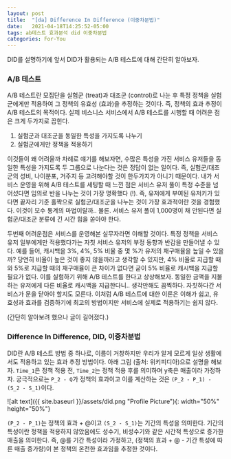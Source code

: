 ```yaml
---
layout: post
title:  "[da] Difference In Difference (이중차분법)"
date:   2021-04-18T14:25:52-05:00
tags: ab테스트 효과분석 did 이중차분법
categories: For-You
---
```

DID를 설명하기에 앞서 DID가 활용되는 A/B 테스트에 대해 간단히 알아보자. 

### A/B 테스트
 
A/B 테스트란 모집단을 실험군 (treat)과 대조군 (control)로 나눈 후 특정 정책을 실험군에게만 적용하여 그 정책의 유효성 (효과)을 추정하는 것이다. 즉, 정책의 효과 추정이 A/B 테스트의 목적이다.
실제 비스니스 서비스에서 A/B 테스트를 시행할 때 어려운 점은 크게 두가지로 꼽힌다. 
1. 실험군과 대조군을 동일한 특성을 가지도록 나누기
2. 실험군에게만 정책을 적용하기   

이것들이 왜 어려울까 차례로 얘기를 해보자면, 수많은 특성을 가진 서비스 유저들을 동일한 특성을 가지도록 두 그룹으로 나눈다는 것은 정답이 없는 일이다. 즉, 실험군/대조군의 성비, 나이분포, 거주지 등 고려해야할 것이 한두가지가 아니기 때문이다. 내가 서비스 운영을 위해 A/B 테스트를 세팅할 때 느낀 점은 서비스 유저 풀이 특정 수준을 넘어섰다면 임의로 반을 나누는 것이 가장 명확했다 (!). 즉, 유저에게 부여된 유저키가 있다면 끝자리 기준 홀짝으로 실험군/대조군을 나누는 것이 가장 효과적이란 것을 경험했다. 이것이 모수 통계의 마법이랄까.. 물론. 서비스 유저 풀이 1,000명이 채 안된다면 실험군/대조군 분류에 긴 시간 힘을 쏟아야 한다.

두번째 어려운점은 서비스를 운영해본 실무자라면 이해할 것이다. 특정 정책을 서비스 유저 일부에게만 적용했다가는 자칫 서비스 유저의 부정 동향과 반감을 만들어낼 수 있다. 예를 들어, 캐시백을 3%, 4%, 5% 비율 중 몇 %가 유저의 재구매율을 높일 수 있을까? 당연히 비율이 높은 것이 좋지 않을까라고 생각할 수 있지만, 4% 비율로 지급할 때와 5%로 지급할 때의 재구매율이 큰 차이가 없다면 굳이 5% 비율로 캐시백을 지급할 필요가 없다. 이를 실험하기 위해 A/B 테스트를 한다고 상상해보자. 동일한 금액을 지불하는 유저에게 다른 비율로 캐시백을 지급한다니.. 생각만해도 끔찍하다. 자칫하다간 서비스가 문을 닫아야 할지도 모른다. 이처럼 A/B 테스트에 대한 이론은 이해가 쉽고, 유효성과 효과를 검증하기에 최고의 방법이지만 서비스에 실제로 적용하기는 쉽지 않다.

(간단히 알아보려 했으나 글이 길어졌다.)

### Difference In Difference, DID, 이중차분법

DID란 A/B 테스트 방법 중 하나로, 이름이 거창하지만 우리가 알게 모르게 일상 생활에서도 적용하고 있는 효과 추정 방법이다.
아래 그림 (출처: 위키피디아)으로 설명을 해보자. `Time_1`은 정책 적용 전, `Time_2`는 정책 적용 후를 의미하며 y축은 매출이라 가정하자.
궁극적으로는 `P_2 - Q`가 정책의 효과이고 이를 계산하는 것은 `(P_2 - P_1) - (S_2 - S_1)`이다. 


![alt text]({{ site.baseurl }}/assets/did.png "Profile Picture"){: width="50%" height="50%"}

`(P_2 - P_1)`는 정책의 효과 + @이고 `(S_2 - S_1)`는 기간의 특성을 의미한다. 기간의 특성이란 정책을 적용하지 않았음에도 성수기, 비성수기와 같은 시간적 특성으로 증가한 매출을 의미한다.
즉, @를 기간 특성이라 가정하고, (정책의 효과 + @ - 기간 특성에 따른 매출 증가량)이 본 정책의 온전한 효과임을 추정한 것이다.
